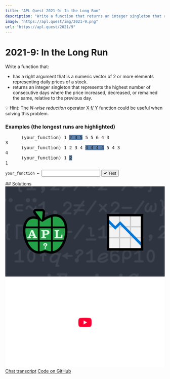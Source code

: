 ```yaml
---
title: "APL Quest 2021-9: In the Long Run"
description: "Write a function that returns an integer singleton that represents the highest number of consecutive days where the price increased, decreased, or remained the same, relative to the previous day."
image: "https://apl.quest/img/2021-9.png"
url: "https://apl.quest/2021/9"
---
```


# <span class=s>2021-</span>9: In the Long Run
<!-- Write a function that returns an integer singleton that represents the highest number of consecutive days where the price increased, decreased, or remained the same, relative to the previous day. -->
<p>Write a function that:</p>
<ul>
      <li>has a right argument that is a numeric vector of 2 or more elements representing daily prices of a stock.</li>
      <li>returns an integer singleton that represents the highest number of consecutive days where the price increased, decreased, or remained the same, relative to the previous day.</li>
</ul>

💡 Hint: The <em>N-wise reduction</em> operator <a href="https://help.dyalog.com/latest/#Language/Primitive%20Operators/Reduce%20N%20Wise.htm" class="language-APL" target="_blank">X f/ Y</a> function could be useful when solving this problem.

### Examples (the longest runs are highlighted)

<pre class="language-APL">
      (your_function) 1 <span style="background-color: #5e81ac">2 3 5</span> 5 5 6 4 3
3
      (your_function) 1 2 3 4 <span style="background-color: #5e81ac">4 4 4 4</span> 5 4 3
4
      (your_function) 1 <span style="background-color: #5e81ac">2</span>
1
</pre>
<div class="pdiv">
  <code onclick="p_Input.focus()">your_function ← </code><input id="p_Input" autocomplete="off" spellcheck="false" oninput="this.parentElement.querySelector`button`.disabled=false;localStorage.setItem(window.location.pathname,this.value)" onkeypress="subm(event)">
  <button onclick="alert$.next`Testing…`;submitSolution`p`" class="md-button md-button--primary">&#x2714; Test</button>
</div>
<blockquote id="p_Output"></blockquote>
## Solutions
<div onclick="play(this)" title="Video on YouTube" class="yt">
<img alt="Video Thumbnail" src="../../img/2021-9.png">
<img alt="YouTube" src="../../img/yt-big.png">
</div>
<a href="https://chat.stackexchange.com/transcript/52405?m=64569242#64569242" target="_blank" class="md-button md-button--primary">Chat transcript</a>
<a href="https://github.com/dyalog/apl.quest/tree/main/2021/9.apl" target="_blank" class="md-button md-button--primary right">Code on GitHub</a>

<script>
    testCases={"a":["1 2 3 5 5 5 6 4 3","1 2 3 4 4 4 4 4 5 4 3","1 2","?100⍴⍨10+?10"],"b":["1 0","10+0.1×⍳20","¯0.1+0.1×⍳20","¯0.1+0.1×⍳10","10⍴1"],"f":"{⌈/¯2-/⍸1,1,⍨2≠/×2-/⍵}","p":","}
    p_Input.value=localStorage.getItem(window.location.pathname)
    play=e=>e.outerHTML=`<iframe src="https://www.youtube.com/embed/kpTxXyWIgpc?list=PLYKQVqyrAEj9wDIUyLDGtDAFTKY38BUMN&autoplay=1" title="<span class=s>2021-</span>9: In the Long Run (APL Quest 2021-9)" frameborder="0" allow="accelerometer; autoplay; clipboard-write; encrypted-media; gyroscope; picture-in-picture; web-share" referrerpolicy="strict-origin-when-cross-origin" allowfullscreen></iframe>`
</script>
